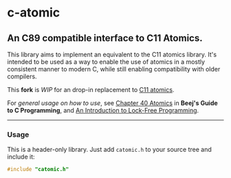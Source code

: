 # c-atomic

## An C89 compatible interface to C11 Atomics.

This library aims to implement an equivalent to the C11 atomics library. It's intended to be used as a way to enable the use of atomics in a mostly consistent manner to modern C, while still enabling compatibility with older compilers.

This **fork** is _WIP_ for an drop-in replacement to [C11 atomics](https://en.cppreference.com/w/c/atomic).

For _general usage on how to use_, see [Chapter 40 Atomics](https://beej.us/guide/bgc/html/split/chapter-atomics.html#lock-free-atomic) in **Beej's Guide to C Programming**, and [An Introduction to Lock-Free Programming](https://preshing.com/20120612/an-introduction-to-lock-free-programming).

-----

### Usage

This is a header-only library. Just add `catomic.h` to your source tree and include it:

```c
#include "catomic.h"
```

